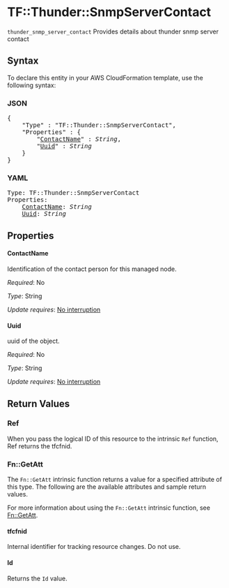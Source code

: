 # TF::Thunder::SnmpServerContact

`thunder_snmp_server_contact` Provides details about thunder snmp server contact

## Syntax

To declare this entity in your AWS CloudFormation template, use the following syntax:

### JSON

<pre>
{
    "Type" : "TF::Thunder::SnmpServerContact",
    "Properties" : {
        "<a href="#contactname" title="ContactName">ContactName</a>" : <i>String</i>,
        "<a href="#uuid" title="Uuid">Uuid</a>" : <i>String</i>
    }
}
</pre>

### YAML

<pre>
Type: TF::Thunder::SnmpServerContact
Properties:
    <a href="#contactname" title="ContactName">ContactName</a>: <i>String</i>
    <a href="#uuid" title="Uuid">Uuid</a>: <i>String</i>
</pre>

## Properties

#### ContactName

Identification of the contact person for this managed node.

_Required_: No

_Type_: String

_Update requires_: [No interruption](https://docs.aws.amazon.com/AWSCloudFormation/latest/UserGuide/using-cfn-updating-stacks-update-behaviors.html#update-no-interrupt)

#### Uuid

uuid of the object.

_Required_: No

_Type_: String

_Update requires_: [No interruption](https://docs.aws.amazon.com/AWSCloudFormation/latest/UserGuide/using-cfn-updating-stacks-update-behaviors.html#update-no-interrupt)

## Return Values

### Ref

When you pass the logical ID of this resource to the intrinsic `Ref` function, Ref returns the tfcfnid.

### Fn::GetAtt

The `Fn::GetAtt` intrinsic function returns a value for a specified attribute of this type. The following are the available attributes and sample return values.

For more information about using the `Fn::GetAtt` intrinsic function, see [Fn::GetAtt](https://docs.aws.amazon.com/AWSCloudFormation/latest/UserGuide/intrinsic-function-reference-getatt.html).

#### tfcfnid

Internal identifier for tracking resource changes. Do not use.

#### Id

Returns the <code>Id</code> value.


